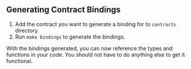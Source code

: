 ## Generating Contract Bindings

1. Add the contract you want to generate a binding for to `contracts` directory.
2. Run `make bindings` to generate the bindings.

With the bindings generated, you can now reference the types and functions in your code. You should not have to do anything else to get it functional.
